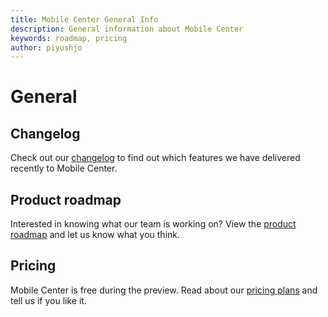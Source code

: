 ```yaml
---
title: Mobile Center General Info
description: General information about Mobile Center
keywords: roadmap, pricing
author: piyushjo
---
```


# General

## Changelog
Check out our [changelog](changelog.md) to find out which features we have delivered recently to Mobile Center.

## Product roadmap
Interested in knowing what our team is working on? View the [product roadmap](roadmap.md) and let us know what you think.

## Pricing
Mobile Center is free during the preview. Read about our [pricing plans](pricing.md) and tell us if you like it.
